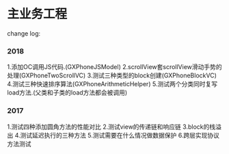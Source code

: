 # 主业务工程

change log:

### 2018

1.添加OC调用JS代码.(GXPhoneJSModel)
2.scrollView套scrollView滑动手势的处理(GXPhoneTwoScrollVC)
3.测试三种类型的block创建(GXPhoneBlockVC)
4.测试三种快速排序算法(GXPhoneArithmeticHelper)
5.测试两个分类同时复写load方法.(父类和子类的load方法都会被调用)

### 2017

1.测试四种添加圆角方法的性能对比
2.测试view的传递链和响应链
3.block的栈溢出
4.测试延迟执行的三种方法
5.测试需要在什么情况做数据保护
6.跨层实现协议方法测试


